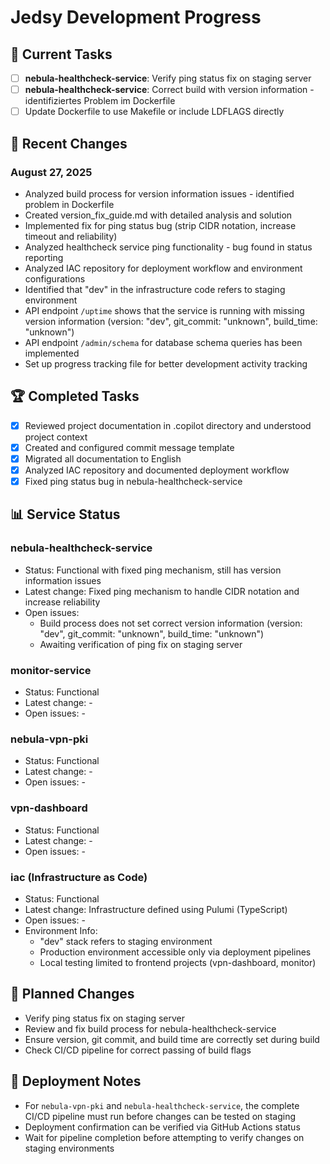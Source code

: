 # Jedsy Development Progress

## 🚀 Current Tasks

- [ ] **nebula-healthcheck-service**: Verify ping status fix on staging server
- [ ] **nebula-healthcheck-service**: Correct build with version information - identifiziertes Problem im Dockerfile
- [ ] Update Dockerfile to use Makefile or include LDFLAGS directly

## 📝 Recent Changes

### August 27, 2025

- Analyzed build process for version information issues - identified problem in Dockerfile
- Created version_fix_guide.md with detailed analysis and solution
- Implemented fix for ping status bug (strip CIDR notation, increase timeout and reliability)
- Analyzed healthcheck service ping functionality - bug found in status reporting
- Analyzed IAC repository for deployment workflow and environment configurations
- Identified that "dev" in the infrastructure code refers to staging environment
- API endpoint `/uptime` shows that the service is running with missing version information (version: "dev", git_commit: "unknown", build_time: "unknown")
- API endpoint `/admin/schema` for database schema queries has been implemented
- Set up progress tracking file for better development activity tracking

## 🏆 Completed Tasks

- [x] Reviewed project documentation in .copilot directory and understood project context
- [x] Created and configured commit message template
- [x] Migrated all documentation to English
- [x] Analyzed IAC repository and documented deployment workflow
- [x] Fixed ping status bug in nebula-healthcheck-service

## 📊 Service Status

### nebula-healthcheck-service

- Status: Functional with fixed ping mechanism, still has version information issues
- Latest change: Fixed ping mechanism to handle CIDR notation and increase reliability
- Open issues:
  - Build process does not set correct version information (version: "dev", git_commit: "unknown", build_time: "unknown")
  - Awaiting verification of ping fix on staging server

### monitor-service

- Status: Functional
- Latest change: -
- Open issues: -

### nebula-vpn-pki

- Status: Functional
- Latest change: -
- Open issues: -

### vpn-dashboard

- Status: Functional
- Latest change: -
- Open issues: -

### iac (Infrastructure as Code)

- Status: Functional
- Latest change: Infrastructure defined using Pulumi (TypeScript)
- Open issues: -
- Environment Info:
  - "dev" stack refers to staging environment
  - Production environment accessible only via deployment pipelines
  - Local testing limited to frontend projects (vpn-dashboard, monitor)

## 🔄 Planned Changes

- Verify ping status fix on staging server
- Review and fix build process for nebula-healthcheck-service
- Ensure version, git commit, and build time are correctly set during build
- Check CI/CD pipeline for correct passing of build flags

## 🔄 Deployment Notes

- For `nebula-vpn-pki` and `nebula-healthcheck-service`, the complete CI/CD pipeline must run before changes can be tested on staging
- Deployment confirmation can be verified via GitHub Actions status
- Wait for pipeline completion before attempting to verify changes on staging environments
